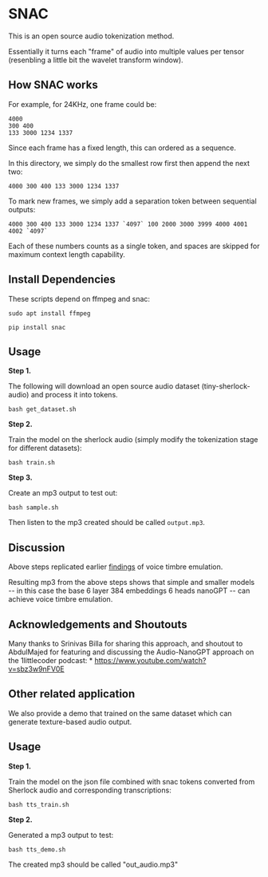 SNAC
====

This is an open source audio tokenization method.

Essentially it turns each "frame" of audio into multiple values per tensor
(resenbling a little bit the wavelet transform window).

## How SNAC works

For example, for 24KHz, one frame could be:

```
4000
300 400
133 3000 1234 1337
```

Since each frame has a fixed length, this can ordered as a sequence.

In this directory, we simply do the smallest row first then append the next two:

```
4000 300 400 133 3000 1234 1337
```

To mark new frames, we simply add a separation token between sequential outputs:

```
4000 300 400 133 3000 1234 1337 `4097` 100 2000 3000 3999 4000 4001 4002 `4097`
```

Each of these numbers counts as a single token, and spaces are skipped for
maximum context length capability.

## Install Dependencies

These scripts depend on ffmpeg and snac:

```
sudo apt install ffmpeg
```

```
pip install snac
```


## Usage

**Step 1.**

The following will download an open source audio dataset (tiny-sherlock-audio)
and process it into tokens.

```
bash get_dataset.sh
```

**Step 2.**

Train the model on the sherlock audio (simply modify the tokenization stage for
different datasets):
```
bash train.sh
```

**Step 3.**

Create an mp3 output to test out:
```
bash sample.sh
```

Then listen to the mp3 created should be called `output.mp3`.

## Discussion

Above steps replicated earlier
[findings](https://www.youtube.com/watch?v=sbz3w9nFV0E) of voice timbre
emulation.

Resulting mp3 from the above steps shows that simple and smaller models -- in
this case the base 6 layer 384 embeddings 6 heads nanoGPT -- can achieve voice
timbre emulation.

## Acknowledgements and Shoutouts

Many thanks to Srinivas Billa for sharing this approach, and shoutout to AbdulMajed for featuring and discussing the Audio-NanoGPT approach on the 1littlecoder podcast:
    * https://www.youtube.com/watch?v=sbz3w9nFV0E

## Other related application

We also provide a demo that trained on the same dataset which can generate texture-based audio output.

## Usage

**Step 1.**

Train the model on the json file combined with snac tokens converted from Sherlock audio and corresponding transcriptions:
```
bash tts_train.sh
```
**Step 2.**

Generated a mp3 output to test:
```
bash tts_demo.sh
```
The created mp3 should be called "out_audio.mp3"

